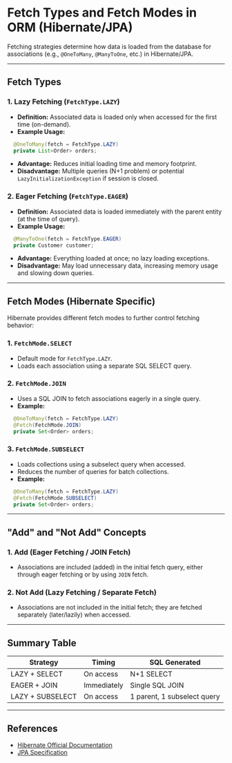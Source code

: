 # Fetch Types and Fetch Modes in ORM (Hibernate/JPA)

Fetching strategies determine how data is loaded from the database for associations (e.g., `@OneToMany`, `@ManyToOne`, etc.) in Hibernate/JPA.

---

## Fetch Types

### 1. Lazy Fetching (`FetchType.LAZY`)

- **Definition:** Associated data is loaded only when accessed for the first time (on-demand).
- **Example Usage:**
```java
  @OneToMany(fetch = FetchType.LAZY)
  private List<Order> orders;
```

- **Advantage:** Reduces initial loading time and memory footprint.
- **Disadvantage:** Multiple queries (N+1 problem) or potential `LazyInitializationException` if session is closed.

### 2. Eager Fetching (`FetchType.EAGER`)

- **Definition:** Associated data is loaded immediately with the parent entity (at the time of query).
- **Example Usage:**
```java
  @ManyToOne(fetch = FetchType.EAGER)
  private Customer customer;
```

- **Advantage:** Everything loaded at once; no lazy loading exceptions.
- **Disadvantage:** May load unnecessary data, increasing memory usage and slowing down queries.

---

## Fetch Modes (Hibernate Specific)

Hibernate provides different fetch modes to further control fetching behavior:

### 1. `FetchMode.SELECT`
- Default mode for `FetchType.LAZY`.
- Loads each association using a separate SQL SELECT query.

### 2. `FetchMode.JOIN`
- Uses a SQL JOIN to fetch associations eagerly in a single query.
- **Example:**
```java
  @OneToMany(fetch = FetchType.LAZY)
  @Fetch(FetchMode.JOIN)
  private Set<Order> orders;
```

### 3. `FetchMode.SUBSELECT`
- Loads collections using a subselect query when accessed.
- Reduces the number of queries for batch collections.
- **Example:**
```java
  @OneToMany(fetch = FetchType.LAZY)
  @Fetch(FetchMode.SUBSELECT)
  private Set<Order> orders;
```

---

## "Add" and "Not Add" Concepts

### 1. Add (Eager Fetching / JOIN Fetch)
- Associations are included (added) in the initial fetch query, either through eager fetching or by using `JOIN` fetch.

### 2. Not Add (Lazy Fetching / Separate Fetch)
- Associations are not included in the initial fetch; they are fetched separately (later/lazily) when accessed.

---

## Summary Table

| Strategy         | Timing        | SQL Generated               |
|------------------|--------------|-----------------------------|
| LAZY + SELECT    | On access    | N+1 SELECT                  |
| EAGER + JOIN     | Immediately  | Single SQL JOIN             |
| LAZY + SUBSELECT | On access    | 1 parent, 1 subselect query |

---

## References

- [Hibernate Official Documentation](https://docs.jboss.org/hibernate/orm/current/userguide/html_single/Hibernate_User_Guide.html#fetching)
- [JPA Specification](https://jakarta.ee/specifications/persistence/3.0/jakarta-persistence-spec-3.0.html)
